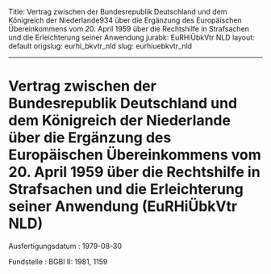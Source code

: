 Title: Vertrag zwischen der Bundesrepublik Deutschland und dem Königreich der Niederlande934
  über die Ergänzung des Europäischen Übereinkommens vom 20. April 1959 über die Rechtshilfe
  in Strafsachen und die Erleichterung seiner Anwendung
jurabk: EuRHiÜbkVtr NLD
layout: default
origslug: eurhi_bkvtr_nld
slug: eurhiuebkvtr_nld

---

# Vertrag zwischen der Bundesrepublik Deutschland und dem Königreich der Niederlande über die Ergänzung des Europäischen Übereinkommens vom 20. April 1959 über die Rechtshilfe in Strafsachen und die Erleichterung seiner Anwendung (EuRHiÜbkVtr NLD)

Ausfertigungsdatum
:   1979-08-30

Fundstelle
:   BGBl II: 1981, 1159

